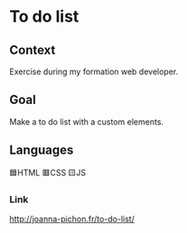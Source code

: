 # To do list

## Context
Exercise during my formation web developer.

## Goal
Make a to do list with a custom elements.

## Languages
🟦HTML 🟥CSS 🟨JS

### Link
http://joanna-pichon.fr/to-do-list/
